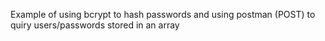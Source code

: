 Example of using bcrypt to hash passwords and using postman (POST) to quiry users/passwords stored in an array
